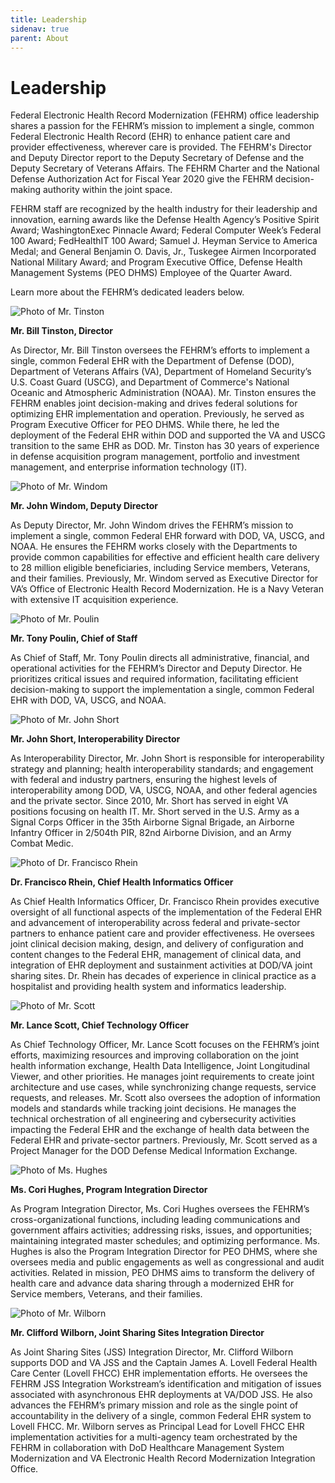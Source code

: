 ```yaml
---
title: Leadership
sidenav: true
parent: About
---
```

# Leadership

Federal Electronic Health Record Modernization (FEHRM) office leadership shares a passion for the FEHRM’s mission to implement a single, common Federal Electronic Health Record (EHR) to enhance patient care and provider effectiveness, wherever care is provided. The FEHRM's Director and Deputy Director report to the Deputy Secretary of Defense and the Deputy Secretary of Veterans Affairs. The FEHRM Charter and the National Defense Authorization Act for Fiscal Year 2020 give the FEHRM decision-making authority within the joint space.

FEHRM staff are recognized by the health industry for their leadership and innovation, earning awards like the Defense Health Agency’s Positive Spirit Award; WashingtonExec Pinnacle Award; Federal Computer Week’s Federal 100 Award; FedHealthIT 100 Award; Samuel J. Heyman Service to America Medal; and General Benjamin O. Davis, Jr., Tuskegee Airmen Incorporated National Military Award; and Program Executive Office, Defense Health Management Systems (PEO DHMS) Employee of the Quarter Award.

Learn more about the FEHRM’s dedicated leaders below.

![Photo of Mr. Tinston](/images/tinston.jpg)

**Mr. Bill Tinston, Director**

As Director, Mr. Bill Tinston oversees the FEHRM’s efforts to implement a single, common Federal EHR with the Department of Defense (DOD), Department of Veterans Affairs (VA), Department of Homeland Security’s U.S. Coast Guard (USCG), and Department of Commerce's National Oceanic and Atmospheric Administration (NOAA). Mr. Tinston ensures the FEHRM enables joint decision-making and drives federal solutions for optimizing EHR implementation and operation. Previously, he served as Program Executive Officer for PEO DHMS. While there, he led the deployment of the Federal EHR within DOD and supported the VA and USCG transition to the same EHR as DOD. Mr. Tinston has 30 years of experience in defense acquisition program management, portfolio and investment management, and enterprise information technology (IT).

![Photo of Mr. Windom](/images/windom.jpg)

**Mr. John Windom, Deputy Director**

As Deputy Director, Mr. John Windom drives the FEHRM’s mission to implement a single, common Federal EHR forward with DOD, VA, USCG, and NOAA. He ensures the FEHRM works closely with the Departments to provide common capabilities for effective and efficient health care delivery to 28 million eligible beneficiaries, including Service members, Veterans, and their families. Previously, Mr. Windom served as Executive Director for VA’s Office of Electronic Health Record Modernization. He is a Navy Veteran with extensive IT acquisition experience.

![Photo of Mr. Poulin](../images/poulin_tony_lowres.jpg)

**Mr. Tony Poulin, Chief of Staff**

As Chief of Staff, Mr. Tony Poulin directs all administrative, financial, and operational activities for the FEHRM’s Director and Deputy Director. He prioritizes critical issues and required information, facilitating efficient decision-making to support the implementation a single, common Federal EHR with DOD, VA, USCG, and NOAA.

![Photo of Mr. John Short](../images/john_short.jpg)

**Mr. John Short, Interoperability Director**

As Interoperability Director, Mr. John Short is responsible for interoperability strategy and planning; health interoperability standards; and engagement with federal and industry partners, ensuring the highest levels of interoperability among DOD, VA, USCG, NOAA, and other federal agencies and the private sector. Since 2010, Mr. Short has served in eight VA positions focusing on health IT. Mr. Short served in the U.S. Army as a Signal Corps Officer in the 35th Airborne Signal Brigade, an Airborne Infantry Officer in 2/504th PIR, 82nd Airborne Division, and an Army Combat Medic.

![Photo of Dr. Francisco Rhein](../images/rhein-francisco_dsc_9129_lowres.jpg)

**Dr. Francisco Rhein, Chief Health Informatics Officer**

As Chief Health Informatics Officer, Dr. Francisco Rhein provides executive oversight of all functional aspects of the implementation of the Federal EHR and advancement of interoperability across federal and private-sector partners to enhance patient care and provider effectiveness. He oversees joint clinical decision making, design, and delivery of configuration and content changes to the Federal EHR, management of clinical data, and integration of EHR deployment and sustainment activities at DOD/VA joint sharing sites. Dr. Rhein has decades of experience in clinical practice as a hospitalist and providing health system and informatics leadership.

![Photo of Mr. Scott](/images/scott.png)

**Mr. Lance Scott, Chief Technology Officer**

As Chief Technology Officer, Mr. Lance Scott focuses on the FEHRM’s joint efforts, maximizing resources and improving collaboration on the joint health information exchange, Health Data Intelligence, Joint Longitudinal Viewer, and other priorities. He manages joint requirements to create joint architecture and use cases, while synchronizing change requests, service requests, and releases. Mr. Scott also oversees the adoption of information models and standards while tracking joint decisions. He manages the technical orchestration of all engineering and cybersecurity activities impacting the Federal EHR and the exchange of health data between the Federal EHR and private-sector partners. Previously, Mr. Scott served as a Project Manager for the DOD Defense Medical Information Exchange.

![Photo of Ms. Hughes](/images/hughes.jpg)

**Ms. Cori Hughes, Program Integration Director**

As Program Integration Director, Ms. Cori Hughes oversees the FEHRM’s cross-organizational functions, including leading communications and government affairs activities; addressing risks, issues, and opportunities; maintaining integrated master schedules; and optimizing performance. Ms. Hughes is also the Program Integration Director for PEO DHMS, where she oversees media and public engagements as well as congressional and audit activities. Related in mission, PEO DHMS aims to transform the delivery of health care and advance data sharing through a modernized EHR for Service members, Veterans, and their families.

![Photo of Mr. Wilborn](/images/wilborn_clifford_web.jpg)

**Mr. Clifford Wilborn, Joint Sharing Sites Integration Director**

As Joint Sharing Sites (JSS) Integration Director, Mr. Clifford Wilborn supports DOD and VA JSS and the Captain James A. Lovell Federal Health Care Center (Lovell FHCC) EHR implementation efforts. He oversees the FEHRM JSS Integration Workstream’s identification and mitigation of issues associated with asynchronous EHR deployments at VA/DOD JSS. He also advances the FEHRM’s primary mission and role as the single point of accountability in the delivery of a single, common Federal EHR system to Lovell FHCC. Mr. Wilborn serves as Principal Lead for Lovell FHCC EHR implementation activities for a multi-agency team orchestrated by the FEHRM in collaboration with DoD Healthcare Management System Modernization and VA Electronic Health Record Modernization Integration Office.
